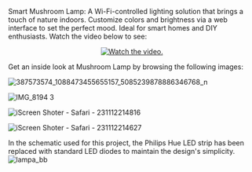 
Smart Mushroom Lamp: A Wi-Fi-controlled lighting solution that brings a touch of nature indoors. Customize colors and brightness via a web interface to set the perfect mood. Ideal for smart homes and DIY enthusiasts.
Watch the video below to see:


<p align="center">
  <a href="https:/https://youtu.be/51IE__0Ux5U">
     <img src="https://img.youtube.com/vi/51IE__0Ux5U/0.jpg" alt="Watch the video.">
  </a>
</p>

Get an inside look at Mushroom Lamp by browsing the following images:

<p align="center">
  
  ![387573574_1088473455655157_5085239878886346768_n](https://github.com/oliwiakruczyk/SmartMushroomLamp/assets/150608343/78e01aaf-1192-4b05-96cb-8efaf7abee82)
  
![IMG_8194 3](https://github.com/oliwiakruczyk/SmartMushroomLamp/assets/150608343/65f086f7-164d-40f0-aa40-ba6d6722c089)

![iScreen Shoter - Safari - 231112214816](https://github.com/oliwiakruczyk/SmartMushroomLamp/assets/150608343/730f688b-a5f7-4993-8371-bd6e9ee20195)

![iScreen Shoter - Safari - 231112214627](https://github.com/oliwiakruczyk/SmartMushroomLamp/assets/150608343/9728c66a-3101-45de-837c-368efb0d6a1c)


In the schematic used for this project, the Philips Hue LED strip has been replaced with standard LED diodes to maintain the design's simplicity.
![lampa_bb](https://github.com/oliwiakruczyk/SmartMushroomLamp/assets/150608343/c1c7fb30-fa38-470f-b8f4-1336169ebc73)
</p>


